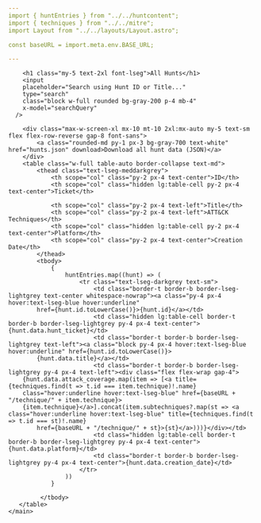 ```yaml
---
import { huntEntries } from "../../huntcontent";
import { techniques } from "../../mitre";
import Layout from "../../layouts/Layout.astro";

const baseURL = import.meta.env.BASE_URL;

---
```


<Layout title="All Hunts">
    <main class="max-w-screen-xl mx-10 mt-10 2x1:mx-auto">
       
        <h1 class="my-5 text-2xl font-lseg">All Hunts</h1>
        <input
        placeholder="Search using Hunt ID or Title..."
        type="search"
        class="block w-full rounded bg-gray-200 p-4 mb-4"
        x-model="searchQuery"
      />

        <div class="max-w-screen-xl mx-10 mt-10 2xl:mx-auto my-5 text-sm flex flex-row-reverse gap-8 font-sans">
            <a class="rounded-md py-1 px-3 bg-gray-700 text-white" href="hunts.json" download>Download all hunt data (JSON)</a>
        </div>
        <table class="w-full table-auto border-collapse text-md">
            <thead class="text-lseg-meddarkgrey">
                <th scope="col" class="py-2 px-4 text-center">ID</th>
                <th scope="col" class="hidden lg:table-cell py-2 px-4 text-center">Ticket</th>

                <th scope="col" class="py-2 px-4 text-left">Title</th>
                <th scope="col" class="py-2 px-4 text-left">ATT&CK Techniques</th>
                <th scope="col" class="hidden lg:table-cell py-2 px-4 text-center">Platform</th>
                <th scope="col" class="py-2 px-4 text-center">Creation Date</th>
            </thead>
            <tbody>
                {
                    huntEntries.map((hunt) => (
                        <tr class="text-lseg-darkgrey text-sm">
                            <td class="border-t border-b border-lseg-lightgrey text-center whitespace-nowrap"><a class="py-4 px-4 hover:text-lseg-blue hover:underline" 
			href={hunt.id.toLowerCase()}>{hunt.id}</a></td>
                            <td class="hidden lg:table-cell border-t border-b border-lseg-lightgrey py-4 px-4 text-center">{hunt.data.hunt_ticket}</td>
                            <td class="border-t border-b border-lseg-lightgrey text-left"><a class="block py-4 px-4 hover:text-lseg-blue hover:underline" href={hunt.id.toLowerCase()}>
			{hunt.data.title}</a></td>
                            <td class="border-t border-b border-lseg-lightgrey py-4 px-4 text-left"><div class="flex flex-wrap gap-4">
		{hunt.data.attack_coverage.map(item => [<a title={techniques.find(t => t.id === item.technique)!.name} 
		class="hover:underline hover:text-lseg-blue" href={baseURL + "/technique/" + item.technique}>
		{item.technique}</a>].concat(item.subtechniques?.map(st => <a class="hover:underline hover:text-lseg-blue" title={techniques.find(t => t.id === st)!.name} 
			href={baseURL + "/technique/" + st}>{st}</a>)))}</div></td>
                            <td class="hidden lg:table-cell border-t border-b border-lseg-lightgrey py-4 px-4 text-center">{hunt.data.platform}</td>
                            <td class="border-t border-b border-lseg-lightgrey py-4 px-4 text-center">{hunt.data.creation_date}</td>
                        </tr>
                    ))
                }

             </tbody>
       </table>
    </main>
   

</Layout>
